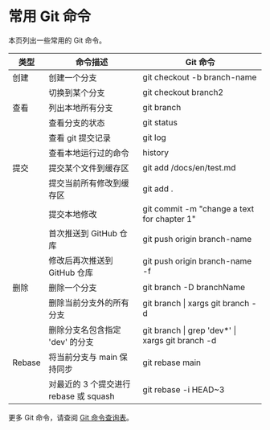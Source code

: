 # 常用 Git 命令

本页列出一些常用的 Git 命令。

| 类型    | 命令描述                            | Git 命令                                               |
| ------ | ---------------------------------- | ------------------------------------------------------ |
| 创建    | 创建一个分支                         | git checkout -b branch-name                            |
|        | 切换到某个分支                        | git checkout branch2                                   |
| 查看    | 列出本地所有分支                      | git branch                                             |
|        | 查看分支的状态                        | git status                                             |
|        | 查看 git 提交记录                     | git log                                                |
|        | 查看本地运行过的命令                   | history                                                |
| 提交    | 提交某个文件到缓存区                   | git add /docs/en/test.md                               |
|        | 提交当前所有修改到缓存区                | git add .                                              |
|        | 提交本地修改                         | git commit -m "change a text for chapter 1"             |
|        | 首次推送到 GitHub 仓库                | git push origin branch-name                             |
|        | 修改后再次推送到 GitHub 仓库           | git push origin branch-name -f                          |
| 删除    | 删除一个分支                         | git branch -D branchName                                 |
|        | 删除当前分支外的所有分支               | git branch &#124; xargs git branch -d                     |
|        | 删除分支名包含指定 'dev' 的分支        | git branch &#124; grep 'dev\*' &#124; xargs git branch -d |
| Rebase | 将当前分支与 main 保持同步             | git rebase main                                           |
|        | 对最近的 3 个提交进行 rebase 或 squash | git rebase -i HEAD~3                                      |

更多 Git 命令，请查阅 [Git 命令查询表](https://education.github.com/git-cheat-sheet-education.pdf)。
